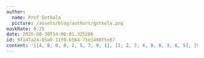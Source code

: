 ```yaml
---
author:
  name: Prof Gotkola
  picture: /assets/blog/authors/gotkola.png
maskRate: 0.25
date: 2025-08-30T14:00:01.325286
id: 9f147a24-85a9-11f0-b564-71e1480f5e87
content: '[[4, 8, 0, 0, 2, 5, 7, 9, 1], [1, 2, 7, 4, 9, 0, 3, 6, 5], [9, 0, 6, 3, 1, 7, 0, 0, 4], [3, 7, 4, 0, 8, 1, 0, 0, 9], [5, 9, 1, 7, 0, 4, 2, 3, 8], [2, 0, 8, 5, 3, 0, 1, 4, 7], [8, 0, 5, 9, 0, 0, 0, 1, 6], [0, 1, 9, 0, 4, 3, 5, 7, 2], [7, 4, 2, 1, 5, 6, 0, 0, 3]]'
---
```

